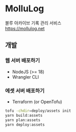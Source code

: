 # MolluLog

블루 아카이브 기록 관리 서비스  
<https://mollulog.net>


## 개발

### 웹 서버 배포하기

- NodeJS (>= 18)
- Wrangler CLI

### 에셋 서버 배포하기

- Terraform (or OpenTofu)

```bash
tofu -chdir=deploy/assets init
yarn build:assets
yarn plan:assets
yarn deploy:assets
```
